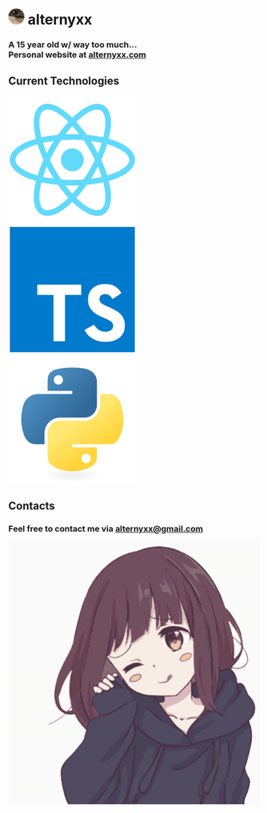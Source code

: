 # ![blahaj](/assets/subpfp.png) alternyxx
### A 15 year old w/ way too much...<br>Personal website at [alternyxx.com](https://alternyxx.com)

## Current Technologies
<a href="https://react.dev" target="_blank">
    <img 
        src="https://raw.githubusercontent.com/devicons/devicon/refs/heads/master/icons/react/react-original.svg"
    />
</a>
<a href="https://www.typescriptlang.org" target="_blank">
    <img 
        src="https://raw.githubusercontent.com/devicons/devicon/refs/heads/master/icons/typescript/typescript-original.svg"
    />
</a>
<a href="https://www.python.org" target="_blank">
    <img 
        src="https://raw.githubusercontent.com/devicons/devicon/refs/heads/master/icons/python/python-original.svg"
    />
</a>

## Contacts
### Feel free to contact me via alternyxx@gmail.com

<p align="center">
    <img src="/assets/shy-menhera.gif" />
</p>
